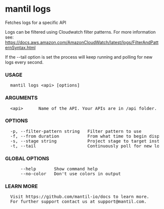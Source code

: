 
# mantil logs

Fetches logs for a specific API

Logs can be filtered using Cloudwatch filter patterns.
For more information see:
https://docs.aws.amazon.com/AmazonCloudWatch/latest/logs/FilterAndPatternSyntax.html

If the --tail option is set the process will keep running and polling for new logs every second.

### USAGE
<pre>
  mantil logs &lt;api&gt; [options]
</pre>
### ARGUMENTS
<pre>
  &lt;api&gt;      Name of the API. Your APIs are in /api folder.
</pre>
### OPTIONS
<pre>
  -p, --filter-pattern string   Filter pattern to use
  -f, --from duration           From what time to begin displaying logs, default is 3 hours ago (default 3h0m0s)
  -s, --stage string            Project stage to target instead of default
  -t, --tail                    Continuously poll for new logs
</pre>
### GLOBAL OPTIONS
<pre>
      --help       Show command help
      --no-color   Don't use colors in output
</pre>
### LEARN MORE
<pre>
  Visit https://github.com/mantil-io/docs to learn more.
  For further support contact us at support@mantil.com.
</pre>
